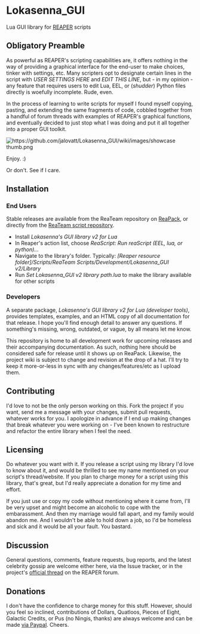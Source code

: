 # Lokasenna_GUI
Lua GUI library for [REAPER][1] scripts

## Obligatory Preamble
As powerful as REAPER's scripting capabilities are, it offers nothing in the way of
providing a graphical interface for the end-user to make choices, tinker with settings, etc.
Many scripters opt to designate certain lines in the script with _USER_ _SETTINGS_
_HERE_ and _EDIT_ _THIS_ _LINE_, but - in my opinion - any feature that requires users to edit
Lua, EEL, or (_*shudder*_) Python files directly is woefully incomplete. Rude, even.
  
In the process of learning to write scripts for myself I found myself copying, pasting, and
extending the same fragments of code, cobbled together from a handful of forum threads
with examples of REAPER's graphical functions, and eventually decided to just stop what I
was doing and put it all together into a proper GUI toolkit.

![https://github.com/jalovatt/Lokasenna_GUI/wiki/images/showcase thumb.png][5]

Enjoy. :)

Or don't. See if I care.

## Installation
### End Users
Stable releases are available from the ReaTeam repository on [ReaPack][4], or directly from the
[ReaTeam script repository][6]. 

- Install _Lokasenna's GUI library v2 for Lua_
- In Reaper's action list, choose _ReaScript: Run reaScript (EEL, lua, or python)..._
- Navigate to the library's folder. Typically:
  _[Reaper resource folder]/Scripts/ReaTeam Scripts/Development/Lokasenna_GUI v2/Library_
- Run _Set Lokasenna_GUI v2 library path.lua_ to make the library available for other scripts

### Developers
A separate package, _Lokasenna's GUI library v2 for Lua (developer tools)_, provides templates,
examples, and an HTML copy of all documentation for that release. I hope you'll find enough detail 
to answer any questions. If something's missing, wrong, outdated, or vague, by all means let me know.

This repository is home to all development work for upcoming releases and their accompanying
documentation. As such, nothing here should be considered safe for release until it shows up on ReaPack. Likewise, the project wiki is subject to change and revision at the drop of a hat. I'll try to keep it more-or-less in sync with any changes/features/etc as I upload them.

## Contributing
I'd love to not be the only person working on this. Fork the project if you want, send me a 
message with your changes, submit pull requests, whatever works for you. I apologize in advance
if I end up making changes that break whatever you were working on - I've been known to restructure 
and refactor the entire library when I feel the need.

## Licensing
Do whatever you want with it. If you release a script using my library I'd love to know about it, 
and would be thrilled to see my name mentioned on your script's thread/website. If you plan to 
charge money for a script using this library, that's great, but I'd really appreciate a donation 
for my time and effort.

If you just use or copy my code without mentioning where it came from, I'll be very upset and might 
become an alcoholic to cope with the embarassment. And then my marriage would fall apart, and my family
would abandon me. And I wouldn't be able to hold down a job, so I'd be homeless and sick and it
would be all your fault. You bastard.

## Discussion
General questions, comments, feature requests, bug reports, and the latest celebrity gossip are welcome
either here, via the Issue tracker, or in the project's [official thread][3] on the REAPER forum.

## Donations
I don't have the confidence to charge money for this stuff. However, should you feel so inclined, 
contributions of Dollars, Quatloos, Pieces of Eight, Galactic Credits, or Pus (no Ningis, thanks)
are always welcome and can be made [via Paypal][7]. Cheers.

[1]: https://www.reaper.fm/
[2]: https://github.com/jalovatt/Lokasenna_GUI/wiki
[3]: https://forum.cockos.com/showthread.php?t=177772
[4]: https://reapack.com/
[5]: https://github.com/jalovatt/Lokasenna_GUI/wiki/images/showcase.png
[6]: https://github.com/ReaTeam/ReaScripts/tree/master/Development/Lokasenna_GUI%20v2
[7]: https://www.paypal.me/Lokasenna
